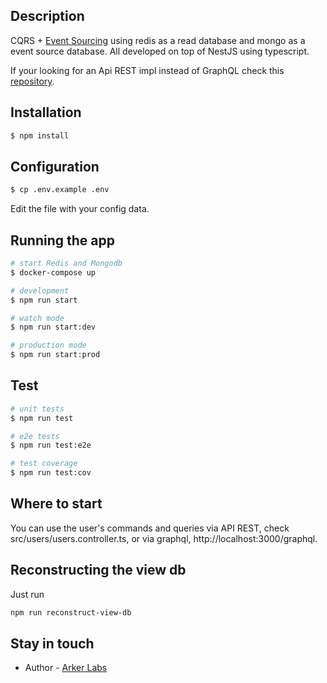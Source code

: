 ## Description

CQRS + [Event Sourcing](https://github.com/ArkerLabs/event-sourcing-nestjs) using redis as a read database and mongo as a event source database.
All developed on top of NestJS using typescript.

If your looking for an Api REST impl instead of GraphQL check this [repository](https://github.com/ArkerLabs/event-sourcing-nestjs-example).

## Installation

```bash
$ npm install
```

## Configuration

```bash
$ cp .env.example .env
```

Edit the file with your config data.

## Running the app

```bash
# start Redis and Mongodb
$ docker-compose up

# development
$ npm run start

# watch mode
$ npm run start:dev

# production mode
$ npm run start:prod
```

## Test

```bash
# unit tests
$ npm run test

# e2e tests
$ npm run test:e2e

# test coverage
$ npm run test:cov
```

## Where to start
You can use the user's commands and queries via API REST, check src/users/users.controller.ts, or via graphql, http://localhost:3000/graphql.

## Reconstructing the view db

Just run
```bash
npm run reconstruct-view-db
```

## Stay in touch

- Author - [Arker Labs](https://arkerlabs.com)
